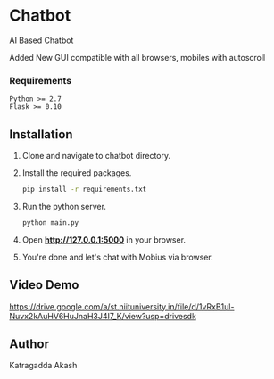 # Chatbot
AI Based Chatbot

Added New GUI compatible with all browsers, mobiles with autoscroll

### Requirements
    Python >= 2.7
    Flask >= 0.10

## Installation

1. Clone and navigate to chatbot directory.

2. Install the required packages.
    ```bash
    pip install -r requirements.txt
    ```

3. Run the python server.
    ```bash
    python main.py
    ```
4. Open **http://127.0.0.1:5000** in your browser.

5. You're done and let's chat with Mobius via browser.

## Video Demo
https://drive.google.com/a/st.niituniversity.in/file/d/1vRxB1ul-Nuvx2kAuHV6HuJnaH3J4I7_K/view?usp=drivesdk

## Author

Katragadda Akash
